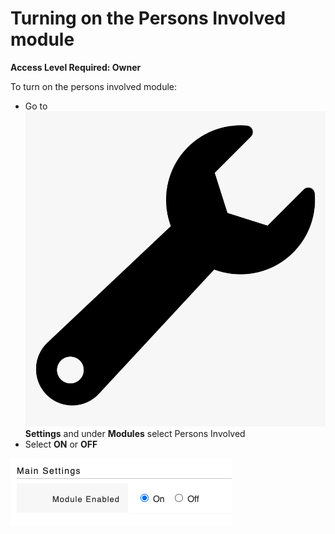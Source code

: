# Turning on the Persons Involved module

**Access Level Required: Owner**

To turn on the persons involved module:

* Go to ![](../../.gitbook/assets/wrench.png)**Settings** and under **Modules** select Persons Involved
* Select **ON** or **OFF**

![](<../../.gitbook/assets/turning on persons involved.png>)

